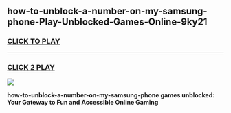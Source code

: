
## how-to-unblock-a-number-on-my-samsung-phone-Play-Unblocked-Games-Online-9ky21
<h3>
<a href="https://premium76.site?title=how-to-unblock-a-number-on-my-samsung-phone&ref=25A">CLICK TO PLAY</a></h3>
<hr>

<h3>
<a href="https://premium76.site?title=how-to-unblock-a-number-on-my-samsung-phone&ref=25A">CLICK 2 PLAY</a>
  
</h3>

<a href="https://premium76.site?title=how-to-unblock-a-number-on-my-samsung-phone&ref=25A"><img src="https://clearcache.store/games.png"></a>


**how-to-unblock-a-number-on-my-samsung-phone games unblocked: Your Gateway to Fun and Accessible Online Gaming**

